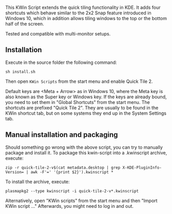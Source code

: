 This KWin Script extends the quick tiling functionality in KDE. It adds four shortcuts which behave similar to the 2x2 Snap feature introduced in Windows 10, 
which in addition allows tiling windows to the top or the bottom half of the screen.

Tested and compatible with multi-monitor setups.

## Installation

Execute in the source folder the following command:

```
sh install.sh
```
Then open `KWin Scripts` from the start menu and enable Quick Tile 2.

Default keys are <Meta + Arrow> as in Windows 10, where the Meta key is also known as the Super key or Windows key.
If the keys are already bound, you need to set them in "Global Shortcuts" from the start menu. The shortcuts are prefixed "Quick Tile 2".
They are usually to be found in the KWin shortcut tab, but on some systems they end up in the System Settings tab.

## Manual installation and packaging

Should something go wrong with the above script, you can try to manually package and install it.
To package this kwin-script into a .kwinscript archive, execute:

```
zip -r quick-tile-2-v$(cat metadata.desktop | grep X-KDE-PluginInfo-Version= | awk -F'=' '{print $2}').kwinscript *
```

To install the archive, execute:
```
plasmapkg2 --type kwinscript -i quick-tile-2-v*.kwinscript
```
Alternatively, open "KWin scripts" from the start menu and then "Import KWin script ..."
Afterwards, you might need to log in and out.
